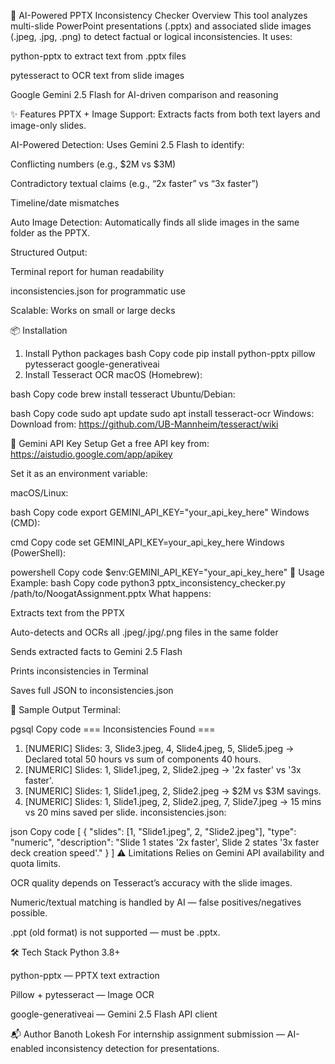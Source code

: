 📌 AI-Powered PPTX Inconsistency Checker
Overview
This tool analyzes multi-slide PowerPoint presentations (.pptx) and associated slide images (.jpeg, .jpg, .png) to detect factual or logical inconsistencies.
It uses:

python-pptx to extract text from .pptx files

pytesseract to OCR text from slide images

Google Gemini 2.5 Flash for AI-driven comparison and reasoning

✨ Features
PPTX + Image Support: Extracts facts from both text layers and image-only slides.

AI-Powered Detection: Uses Gemini 2.5 Flash to identify:

Conflicting numbers (e.g., $2M vs $3M)

Contradictory textual claims (e.g., “2x faster” vs “3x faster”)

Timeline/date mismatches

Auto Image Detection: Automatically finds all slide images in the same folder as the PPTX.

Structured Output:

Terminal report for human readability

inconsistencies.json for programmatic use

Scalable: Works on small or large decks

📦 Installation
1. Install Python packages
bash
Copy code
pip install python-pptx pillow pytesseract google-generativeai
2. Install Tesseract OCR
macOS (Homebrew):

bash
Copy code
brew install tesseract
Ubuntu/Debian:

bash
Copy code
sudo apt update
sudo apt install tesseract-ocr
Windows:
Download from: https://github.com/UB-Mannheim/tesseract/wiki

🔑 Gemini API Key Setup
Get a free API key from: https://aistudio.google.com/app/apikey

Set it as an environment variable:

macOS/Linux:

bash
Copy code
export GEMINI_API_KEY="your_api_key_here"
Windows (CMD):

cmd
Copy code
set GEMINI_API_KEY=your_api_key_here
Windows (PowerShell):

powershell
Copy code
$env:GEMINI_API_KEY="your_api_key_here"
🚀 Usage
Example:
bash
Copy code
python3 pptx_inconsistency_checker.py /path/to/NoogatAssignment.pptx
What happens:

Extracts text from the PPTX

Auto-detects and OCRs all .jpeg/.jpg/.png files in the same folder

Sends extracted facts to Gemini 2.5 Flash

Prints inconsistencies in Terminal

Saves full JSON to inconsistencies.json

📄 Sample Output
Terminal:

pgsql
Copy code
=== Inconsistencies Found ===
1. [NUMERIC] Slides: 3, Slide3.jpeg, 4, Slide4.jpeg, 5, Slide5.jpeg → Declared total 50 hours vs sum of components 40 hours.
2. [NUMERIC] Slides: 1, Slide1.jpeg, 2, Slide2.jpeg → '2x faster' vs '3x faster'.
3. [NUMERIC] Slides: 1, Slide1.jpeg, 2, Slide2.jpeg → $2M vs $3M savings.
4. [NUMERIC] Slides: 1, Slide1.jpeg, 2, Slide2.jpeg, 7, Slide7.jpeg → 15 mins vs 20 mins saved per slide.
inconsistencies.json:

json
Copy code
[
  {
    "slides": [1, "Slide1.jpeg", 2, "Slide2.jpeg"],
    "type": "numeric",
    "description": "Slide 1 states '2x faster', Slide 2 states '3x faster deck creation speed'."
  }
]
⚠ Limitations
Relies on Gemini API availability and quota limits.

OCR quality depends on Tesseract’s accuracy with the slide images.

Numeric/textual matching is handled by AI — false positives/negatives possible.

.ppt (old format) is not supported — must be .pptx.

🛠 Tech Stack
Python 3.8+

python-pptx — PPTX text extraction

Pillow + pytesseract — Image OCR

google-generativeai — Gemini 2.5 Flash API client

📬 Author
Banoth Lokesh
For internship assignment submission — AI-enabled inconsistency detection for presentations.
